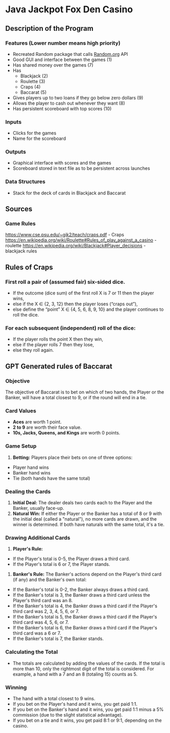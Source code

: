 # Java Jackpot Fox Den Casino
## Description of the Program
### Features (Lower number means high priority)
* Recreated Random package that calls [Random.org](https://www.random.org) API
* Good GUI and interface between the games (1)
* Has shared money over the games (7)
* Has
  * Blackjack (2)
  * Roulette (3)
  * Craps (4)
  * Baccarat (5)
* Gives players up to two loans if they go below zero dollars (9)
* Allows the player to cash out whenever they want (8)
* Has persistent scoreboard with top scores (10)
### Inputs
* Clicks for the games
* Name for the scoreboard
### Outputs
* Graphical interface with scores and the games
* Scoreboard stored in text file as to be persistent across launches
### Data Structures
* Stack for the deck of cards in Blackjack and Baccarat

## Sources
### Game Rules
https://www.cse.psu.edu/~gik2/teach/craps.pdf - Craps
https://en.wikipedia.org/wiki/Roulette#Rules_of_play_against_a_casino - roulette
https://en.wikipedia.org/wiki/Blackjack#Player_decisions - blackjack rules

## Rules of Craps
### First roll a pair of (assumed fair) six-sided dice.
* If the outcome (dice sum) of the first roll X is 7 or 11 then the
player wins,
* else if the X ∈ {2, 3, 12} then the player loses (“craps out”),
* else define the “point” X ∈ {4, 5, 6, 8, 9, 10} and the player
continues to roll the dice.
### For each subsequent (independent) roll of the dice:
* If the player rolls the point X then they win,
* else if the player rolls 7 then they lose,
* else they roll again.


## GPT Generated rules of Baccarat
### Objective
The objective of Baccarat is to bet on which of two hands, the Player or the Banker, will have a total closest to 9, or if the round will end in a tie.

### Card Values
- **Aces** are worth 1 point.
- **2 to 9** are worth their face value.
- **10s, Jacks, Queens, and Kings** are worth 0 points.

### Game Setup
1. **Betting:** Players place their bets on one of three options:
  - Player hand wins
  - Banker hand wins
  - Tie (both hands have the same total)

### Dealing the Cards
1. **Initial Deal:** The dealer deals two cards each to the Player and the Banker, usually face-up.
2. **Natural Win:** If either the Player or the Banker has a total of 8 or 9 with the initial deal (called a "natural"), no more cards are drawn, and the winner is determined. If both have naturals with the same total, it's a tie.

### Drawing Additional Cards
1. **Player's Rule:**
  - If the Player's total is 0-5, the Player draws a third card.
  - If the Player's total is 6 or 7, the Player stands.

1. **Banker's Rule:** The Banker's actions depend on the Player's third card (if any) and the Banker's own total:
  - If the Banker's total is 0-2, the Banker always draws a third card.
  - If the Banker's total is 3, the Banker draws a third card unless the Player's third card was an 8.
  - If the Banker's total is 4, the Banker draws a third card if the Player's third card was 2, 3, 4, 5, 6, or 7.
  - If the Banker's total is 5, the Banker draws a third card if the Player's third card was 4, 5, 6, or 7.
  - If the Banker's total is 6, the Banker draws a third card if the Player's third card was a 6 or 7.
  - If the Banker's total is 7, the Banker stands.

### Calculating the Total
- The totals are calculated by adding the values of the cards. If the total is more than 10, only the rightmost digit of the total is considered. For example, a hand with a 7 and an 8 (totaling 15) counts as 5.

### Winning
- The hand with a total closest to 9 wins.
- If you bet on the Player's hand and it wins, you get paid 1:1.
- If you bet on the Banker's hand and it wins, you get paid 1:1 minus a 5% commission (due to the slight statistical advantage).
- If you bet on a tie and it wins, you get paid 8:1 or 9:1, depending on the casino.
